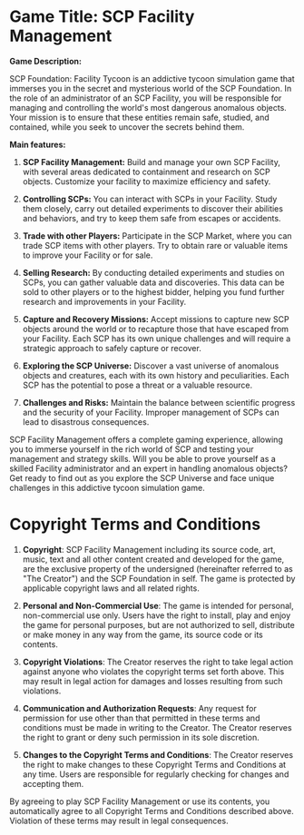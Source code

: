 # **Game Title:** SCP Facility Management

**Game Description:**

SCP Foundation: Facility Tycoon is an addictive tycoon simulation game that immerses you in the secret and mysterious world of the SCP Foundation. In the role of an administrator of an SCP Facility, you will be responsible for managing and controlling the world's most dangerous anomalous objects. Your mission is to ensure that these entities remain safe, studied, and contained, while you seek to uncover the secrets behind them.

**Main features:**

1. **SCP Facility Management:** Build and manage your own SCP Facility, with several areas dedicated to containment and research on SCP objects. Customize your facility to maximize efficiency and safety.

2. **Controlling SCPs:** You can interact with SCPs in your Facility. Study them closely, carry out detailed experiments to discover their abilities and behaviors, and try to keep them safe from escapes or accidents.

3. **Trade with other Players:** Participate in the SCP Market, where you can trade SCP items with other players. Try to obtain rare or valuable items to improve your Facility or for sale.

4. **Selling Research:** By conducting detailed experiments and studies on SCPs, you can gather valuable data and discoveries. This data can be sold to other players or to the highest bidder, helping you fund further research and improvements in your Facility.

5. **Capture and Recovery Missions:** Accept missions to capture new SCP objects around the world or to recapture those that have escaped from your Facility. Each SCP has its own unique challenges and will require a strategic approach to safely capture or recover.

6. **Exploring the SCP Universe:** Discover a vast universe of anomalous objects and creatures, each with its own history and peculiarities. Each SCP has the potential to pose a threat or a valuable resource.

7. **Challenges and Risks:** Maintain the balance between scientific progress and the security of your Facility. Improper management of SCPs can lead to disastrous consequences.

SCP Facility Management offers a complete gaming experience, allowing you to immerse yourself in the rich world of SCP and testing your management and strategy skills. Will you be able to prove yourself as a skilled Facility administrator and an expert in handling anomalous objects? Get ready to find out as you explore the SCP Universe and face unique challenges in this addictive tycoon simulation game.




# **Copyright Terms and Conditions**

1. **Copyright**:
    SCP Facility Management including its source code, art, music, text and all other content created and developed for the game, are the exclusive property of the undersigned (hereinafter referred to as "The Creator") and the SCP Foundation in self. The game is protected by applicable copyright laws and all related rights.

2. **Personal and Non-Commercial Use**:
    The game is intended for personal, non-commercial use only. Users have the right to install, play and enjoy the game for personal purposes, but are not authorized to sell, distribute or make money in any way from the game, its source code or its contents.

3. **Copyright Violations**:
    The Creator reserves the right to take legal action against anyone who violates the copyright terms set forth above. This may result in legal action for damages and losses resulting from such violations.

4. **Communication and Authorization Requests**:
    Any request for permission for use other than that permitted in these terms and conditions must be made in writing to the Creator. The Creator reserves the right to grant or deny such permission in its sole discretion.

5. **Changes to the Copyright Terms and Conditions**:
    The Creator reserves the right to make changes to these Copyright Terms and Conditions at any time. Users are responsible for regularly checking for changes and accepting them.

By agreeing to play SCP Facility Management or use its contents, you automatically agree to all Copyright Terms and Conditions described above. Violation of these terms may result in legal consequences.
